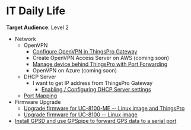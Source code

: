 # IT Daily Life

**Target Audience**: Level 2

- Network
    - OpenVPN
        - [Configure OpenVPN in ThingsPro Gateway](https://www.moxa.com/doc/man/ThingsPro_Software_Suite_UM_e6.0.pdf#page=51)
        - Create OpenVPN Access Server on AWS (coming soon)
        - [Manage device behind ThingsPro with Port Forwarding](https://www.moxa.com/doc/man/ThingsPro_Software_Suite_UM_e6.0.pdf#page=54)
        - OpenVPN on Azure (coming soon)
    - DHCP Server
        - I want to get IP address from ThingsPro Gateway
            - [Enabling / Configuring DHCP Server settings](https://www.moxa.com/doc/man/ThingsPro_Software_Suite_UM_e6.0.pdf#page=48)
    - [Port Mapping](https://www.moxa.com/doc/man/ThingsPro_Software_Suite_UM_e6.0.pdf#page=54)
- Firmware Upgrade
    - [Upgrade firmware for UC-8100-ME -- Linux image and ThingsPro](https://hackmd.io/s/r1NTxYF5G#)
    - [Upgrade firmware for UC-8100 -- Linux image](https://hackmd.io/s/Sk5Aj8qpz)
- [Install GPSD and use GPSpipe to forward GPS data to a serial port](https://hackmd.io/s/SJw4aKN1X#)
